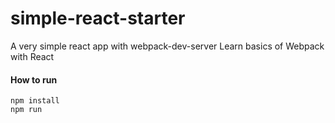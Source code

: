 # simple-react-starter
A very simple react app with webpack-dev-server
Learn basics of Webpack with React

#### How to run

```
npm install
npm run
```
